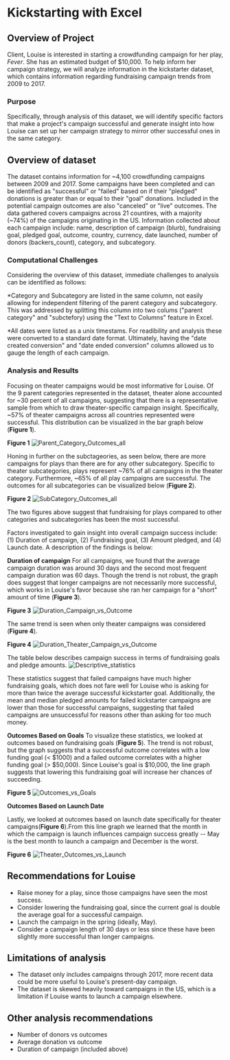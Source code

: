 # Kickstarting with Excel

## Overview of Project

Client, Louise is interested in starting a crowdfunding campaign for her play, _Fever_. She has an estimated budget of $10,000. To help inform her campaign strategy, we will analyze information in the kickstarter dataset, which contains information regarding fundraising campaign trends from 2009 to 2017. 

### Purpose
Specifically, through analysis of this dataset, we will identify specific factors that make a project's campaign successful and generate insight into how Louise can set up her campaign strategy to mirror other successful ones in the same category.

## Overview of dataset
The dataset contains information for ~4,100 crowdfunding campaigns between 2009 and 2017. Some campaigns have been completed and can be identified as "successful" or "failed" based on if their "pledged" donations is greater than or equal to their "goal" donations. Included in the potential campaign outcomes are also "canceled" or "live" outcomes. The data gathered covers campaigns across 21 countires, with a majority (~74%) of the campaigns originating in the US. Information collected about each campaign include: name, description of campaign (blurb), fundraising goal, pledged goal, outcome, country, currency, date launched, number of donors (backers_count), category, and subcategory. 

### Computational Challenges 
Considering the overview of this dataset, immediate challenges to analysis can be identified as follows:

*Category and Subcategory are listed in the same column, not easily allowing for independent filtering of the parent category and subcategory. This was addressed by splitting this column into two colums ("parent category" and "subctefory) using the "Text to Columns" feature in Excel.

*All dates were listed as a unix timestams. For readibility and analysis these were converted to a standard date format. Ultimately, having the "date created conversion" and "date ended conversion" columns allowed us to gauge the length of each campaign.

### Analysis and Results
Focusing on theater campaigns would be most informative for Louise. Of the 9 parent categories represented in the dataset, theater alone accounted for ~30 percent of all campaigns, suggesting that there is a representative sample from which to draw theater-specific campaign insight. Specifically, ~57% of theater campaigns across all countries represented were successful. This distribution can be visualized in the bar graph below (**Figure 1**).

**Figure 1** 
![Parent_Category_Outcomes_all](https://user-images.githubusercontent.com/45336910/115976272-34f3a100-a53a-11eb-9f9d-c54bbe9a9501.png)

Honing in further on the subctageories, as seen below, there are more campaigns for plays than there are for any other subcategory. Specific to theater subcategories, plays represent ~76% of all campaigns in the theater category. Furthermore, ~65% of all play campaigns are successful. The outcomes for all subcategories can be visualized below (**Figure 2**). 

**Figure 2**
![SubCategory_Outcomes_all](https://user-images.githubusercontent.com/45336910/115976389-98ca9980-a53b-11eb-81cd-446e929847c8.png)

The two figures above suggest that fundraising for plays compared to other categories and subcategories has been the most successful.

Factors investigated to gain insight into overall campaign success include: (1) Duration of campaign, (2) Fundraising goal, (3) Amount pledged, and (4) Launch date. A description of the findings is below:

**Duration of campaign** For all campaigns, we found that the average campaign duration was around 30 days and the second most frequent campaign duration was 60 days. Though the trend is not robust, the graph does suggest that longer campaigns are not necessarily more successful, which works in Louise's favor because she ran her campaign for a "short" amount of time (**Figure 3**). 

**Figure 3**
![Duration_Campaign_vs_Outcome](https://user-images.githubusercontent.com/45336910/115978571-4e064d00-a54e-11eb-9438-39b077247825.png)

The same trend is seen when only theater campaigns was considered (**Figure 4**). 

**Figure 4**
![Duration_Theater_Campaign_vs_Outcome](https://user-images.githubusercontent.com/45336910/115978689-472c0a00-a54f-11eb-959d-78293a064c67.png)

The table below describes campaign success in terms of fundraising goals and pledge amounts. 
![Descriptive_statistics](https://user-images.githubusercontent.com/45336910/115978797-29ab7000-a550-11eb-910e-af20486f75a0.png)

These statistics suggest that failed campaigns have much higher fundraising goals, which does not fare well for Louise who is asking for more than twice the average successful kickstarter goal. Additionally, the mean and median pledged amounts for failed kickstarter campaigns are lower than those for successful campaigns, suggesting that failed campaigns are unsuccessful for reasons other than asking for too much money. 

**Outcomes Based on Goals**
To visualize these statistics, we looked at outcomes based on fundraising goals (**Figure 5**). The trend is not robust, but the graph suggests that a successful outcome correlates with a low funding goal (< $1000) and a failed outcome correlates with a higher funding goal (> $50,000). Since Louise's goal is $10,000, the line graph suggests that lowering this fundraising goal will increase her chances of succeeding.

**Figure 5**
![Outcomes_vs_Goals](https://user-images.githubusercontent.com/45336910/115980805-89f4de80-a55d-11eb-93bc-da77160d4593.png)

**Outcomes Based on Launch Date**

Lastly, we looked at outcomes based on launch date specifically for theater campaigns(**Figure 6**).From this line graph we learned that the month in which the campaign is launch influences campaign success greatly -- May is the best month to launch a campaign and December is the worst. 

**Figure 6**
![Theater_Outcomes_vs_Launch](https://user-images.githubusercontent.com/45336910/115979417-d5a28a80-a553-11eb-8cd0-063096d885b7.png)


## Recommendations for Louise
* Raise money for a play, since those campaigns have seen the most success. 
* Consider lowering the fundraising goal, since the current goal is double the average goal for a successful campaign.
* Launch the campaign in the spring (ideally, May).
* Consider a campaign length of 30 days or less since these have been slightly more successful than longer campaigns.

## Limitations of analysis
* The dataset only includes campaigns through 2017, more recent data could be more useful to Louise's present-day campaign.
* The dataset is skewed heavily toward campaigns in the US, which is a limitation if Louise wants to launch a campaign elsewhere.

## Other analysis recommendations
* Number of donors vs outcomes
* Average donation vs outcome
* Duration of campaign (included above)
